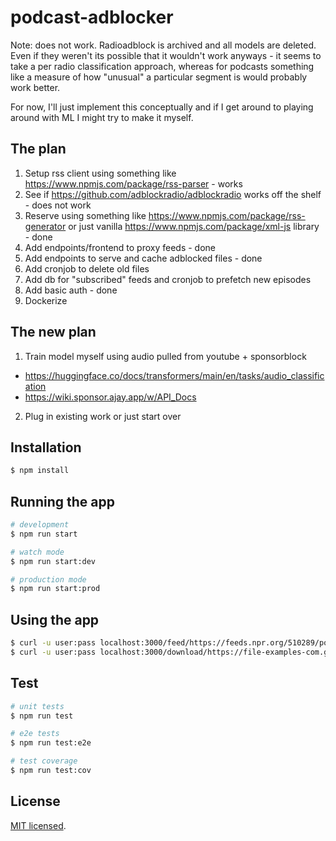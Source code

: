 # podcast-adblocker

Note: does not work. Radioadblock is archived and all models are deleted. Even if they weren't its possible that it wouldn't work anyways - it seems to take a per radio classification approach, whereas for podcasts something like a measure of how "unusual" a particular segment is would probably work better.

For now, I'll just implement this conceptually and if I get around to playing around with ML I might try to make it myself.

## The plan
1. Setup rss client using something like https://www.npmjs.com/package/rss-parser - works
2. See if https://github.com/adblockradio/adblockradio works off the shelf - does not work
3. Reserve using something like https://www.npmjs.com/package/rss-generator or just vanilla https://www.npmjs.com/package/xml-js library - done
4. Add endpoints/frontend to proxy feeds - done
5. Add endpoints to serve and cache adblocked files - done
6. Add cronjob to delete old files
7. Add db for "subscribed" feeds and cronjob to prefetch new episodes
8. Add basic auth - done
9. Dockerize

## The new plan
1. Train model myself using audio pulled from youtube + sponsorblock
* https://huggingface.co/docs/transformers/main/en/tasks/audio_classification
* https://wiki.sponsor.ajay.app/w/API_Docs
2. Plug in existing work or just start over

## Installation

```bash
$ npm install
```

## Running the app

```bash
# development
$ npm run start

# watch mode
$ npm run start:dev

# production mode
$ npm run start:prod
```

## Using the app
```bash
$ curl -u user:pass localhost:3000/feed/https://feeds.npr.org/510289/podcast.xml
$ curl -u user:pass localhost:3000/download/https://file-examples-com.github.io/uploads/2017/11/file_example_MP3_700KB.mp3
```

## Test

```bash
# unit tests
$ npm run test

# e2e tests
$ npm run test:e2e

# test coverage
$ npm run test:cov
```


## License

[MIT licensed](LICENSE).
